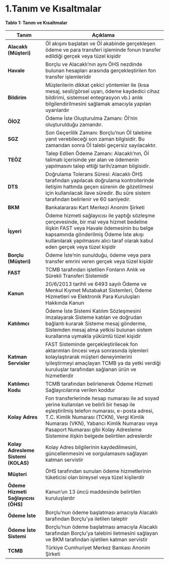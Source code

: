 <h1> 1.Tanım ve Kısaltmalar</h1>  

**Tablo 1: Tanım ve Kısaltmalar**

|Tanım| 	Açıklama
| --- |--- |
| **Alacaklı (Müşteri)** |Öİ akışını başlatan ve Öİ akabinde gerçekleşen ödeme ve para transferi işleminde fonun transfer edildiği gerçek veya tüzel kişidir|
| **Havale** |Borçlu ve Alacaklı’nın aynı ÖHS nezdinde bulunan hesapları arasında gerçekleştirilen fon transfer işlemleridir|
| **Bildirim** |Müşterilerin dikkat çekici yöntemler ile (kısa mesaj, sesli/görsel uyarı, ödeme kaydedici cihaz bildirimi, sistemsel entegrasyon vb.) anlık bilgilendirilmesini sağlamak amacıyla yapılan uyarılardır|
| **ÖİOZ** |Ödeme İste Oluşturulma Zamanı: Öİ’nin oluşturulduğu zamandır.|
| **SGZ** |Son Geçerlilik Zamanı: Borçlu’nun Öİ talebine yanıt verebileceği son zaman bilgisidir. Bu zamandan sonra Öİ talebi geçersiz sayılacaktır.|
| **TEÖZ** |Talep Edilen Ödeme Zamanı: Alacaklı’nın, Öİ talimatı içerisinde yer alan ve ödemenin yapılmasını talep ettiği tarih/zaman bilgisidir.|
| **DTS** |Doğrulama Tolerans Süresi: Alacaklı ÖHS tarafından yapılacak doğrulama kontrollerinde iletişim hattında geçen sürenin de gözetilmesi için kullanılacak ilave süredir. Bu süre sistem tarafından belirlenir ve 60 saniyedir.|
| **BKM** |Bankalararası Kart Merkezi Anonim Şirketi|
| **İşyeri** |Ödeme hizmeti sağlayıcısı ile yaptığı sözleşme çerçevesinde, bir mal veya hizmet bedeline ilişkin FAST veya Havale ödemesinin bu belge kapsamında gönderilmiş Ödeme İste akışı kullanılarak yapılmasını alıcı taraf olarak kabul eden gerçek veya tüzel kişidir|
| **Borçlu (Müşteri)** |Ödeme İste’nin sunulduğu, ödeme veya para transfer emrini veren gerçek veya tüzel kişidir|
| **FAST** |TCMB tarafından işletilen Fonların Anlık ve Sürekli Transferi Sistemidir|
| **Kanun** |20/6/2013 tarihli ve 6493 sayılı Ödeme ve Menkul Kıymet Mutabakat Sistemleri, Ödeme Hizmetleri ve Elektronik Para Kuruluşları Hakkında Kanun|
| **Katılımcı** |Ödeme İste Sistemi Katılım Sözleşmesini imzalayarak Sisteme katılan ve doğrudan bağlantı kurarak Sisteme mesaj gönderme, Sistemden mesaj alma yetkisi bulunan sistem kurallarına uymakla yükümlü tüzel kişidir|
| **Katman Servisler** |FAST Sisteminde gerçekleştirilecek fon aktarımları öncesi veya sonrasında işlemleri kolaylaştırarak müşteri deneyimlerini iyileştirmeyi amaçlayan TCMB ya da yetki verdiği kuruluşlar tarafından sağlanan ürün ve hizmetlerdir|
| **Katılımcı Kodu** |TCMB tarafından belirlenerek Ödeme Hizmeti Sağlayıcılarına verilen koddur|
| **Kolay Adres** |Fon transferlerinde hesap numarası ile ad soyad yerine kullanılan ve belirli bir hesap ile eşleştirilmiş telefon numarası, e-posta adresi, T.C. Kimlik Numarası (TCKN), Vergi Kimlik Numarası (VKN), Yabancı Kimlik Numarası veya Pasaport Numarası gibi Kolay Adresleme Sistemine ilişkin belgede belirtilen adreslerdir|
| **Kolay Adresleme Sistemi (KOLAS)** |Kolay Adres bilgilerinin kaydedilmesini, güncellenmesini ve sorgulamasını sağlayan katman servistir|
| **Müşteri** |ÖHS tarafından sunulan ödeme hizmetlerinin tüketicisi olan bireysel veya tüzel kişilerdir|
| **Ödeme Hizmeti Sağlayıcısı (ÖHS)** |Kanun’un 13 üncü maddesinde belirtilen kuruluşlardır|
| **Ödeme İste** |Borçlu’nun ödeme başlatması amacıyla Alacaklı tarafından Borçlu’ya iletilen taleptir|
| **Ödeme İste Sistemi** |Borçlu’nun ödeme başlatması amacıyla Alacaklı tarafından Borçlu’ya talebini iletmesini sağlayan ve BKM tarafından işletilen katman servistir|
| **TCMB** |Türkiye Cumhuriyet Merkez Bankası Anonim Şirketi|
